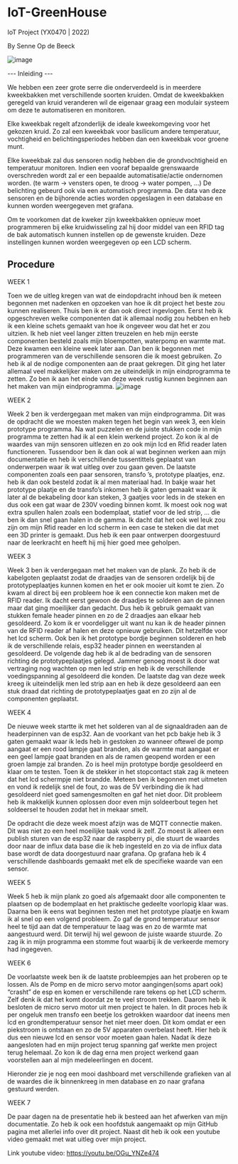 # IoT-GreenHouse

IoT Project (YX0470 | 2022)

By Senne Op de Beeck


![image](https://user-images.githubusercontent.com/100275526/171277205-1b145003-5639-4eae-8c50-a66960d09802.png)


--- Inleiding ---

We hebben een zeer grote serre die onderverdeeld is in meerdere kweekbakken met verschillende soorten kruiden. Omdat de kweekbakken geregeld van kruid veranderen wil de eigenaar graag een modulair systeem om deze te automatiseren en monitoren.

Elke kweekbak regelt afzonderlijk de ideale kweekomgeving voor het gekozen kruid. Zo zal een kweekbak voor basilicum andere temperatuur, vochtigheid en belichtingsperiodes hebben dan een kweekbak voor groene munt. 

Elke kweekbak zal dus sensoren nodig hebben die de grondvochtigheid en temperatuur monitoren. Indien een vooraf bepaalde grenswaarde overschreden wordt zal er een bepaalde automatisatie/actie ondernomen worden. (te warm -> vensters open, te droog -> water pompen, ...)  De belichting gebeurd ook via een automatisch programma. 
De data van deze sensoren en de bijhorende acties worden opgeslagen in een database en kunnen 
worden weergegeven met grafana. 

Om te voorkomen dat de kweker zijn kweekbakken opnieuw moet programmeren bij elke kruidwisseling zal hij door middel van een RFID tag de bak automatisch kunnen instellen op de gewenste kruiden. Deze instellingen kunnen worden weergegeven op een LCD scherm.


Procedure
-----------------------------------------------------------------------------------------------------------------------------------------------------------------------
WEEK 1

Toen we de uitleg kregen van wat de eindopdracht inhoud ben ik meteen begonnen met nadenken en opzoeken van hoe ik dit project het beste zou kunnen realiseren. Thuis ben ik er dan ook direct ingevlogen. Eerst heb ik opgeschreven welke componenten dat ik allemaal nodig zou hebben en heb ik een kleine schets gemaakt van hoe ik ongeveer wou dat het er zou uitzien. 
Ik heb niet veel langer zitten treuzelen en heb mijn eerste componenten besteld zoals mijn bloempotten, waterpomp en warmte mat. Deze kwamen een kleine week later aan. Dan ben ik begonnen met programmeren van de verschillende sensoren die ik moest gebruiken. Zo heb ik al de nodige componenten aan de praat gekregen. Dit ging het later allemaal veel makkelijker maken om ze uiteindelijk in mijn eindprogramma te zetten. Zo ben ik aan het einde van deze week rustig kunnen beginnen aan het maken van mijn eindprogramma. ![image](https://user-images.githubusercontent.com/100275526/170356357-856b8fe1-6f5e-4b42-b18d-e174c75eb2d0.png)


WEEK 2

Week 2 ben ik verdergegaan met maken van mijn eindprogramma. Dit was de opdracht die we moesten maken tegen het begin van week 3, een klein prototype programma. Na wat puzzelen en de juiste stukken code in mijn programma te zetten had ik al een klein werkend project. Zo kon ik al de waardes van mijn sensoren uitlezen en zo ook mijn lcd en Rfid reader laten functioneren.
Tussendoor ben ik dan ook al wat beginnen werken aan mijn documentatie en heb ik verschillende tussentittels geplaatst van onderwerpen waar ik wat uitleg over zou gaan geven. De laatste componenten zoals een paar sensoren, transfo ’s, prototype plaatjes, enz. heb ik dan ook besteld zodat ik al men materiaal had.
In bakje waar het prototype plaatje en de transfo’s inkomen heb ik gaten gemaakt waar ik later al de bekabeling door kan steken, 3 gaatjes voor leds in de steken en dus ook een gat waar de 230V voeding binnen komt. Ik moest ook nog wat extra spullen halen zoals een bodemplaat, statief voor de led strip, … die ben ik dan snel gaan halen in de gamma. 
Ik dacht dat het ook wel leuk zou zijn om mijn Rfid reader en lcd scherm in een case te steken die dat met een 3D printer is gemaakt. Dus heb ik een paar ontwerpen doorgestuurd naar de leerkracht en heeft hij mij hier goed mee geholpen.


WEEK 3

Week 3 ben ik verdergegaan met het maken van de plank. Zo heb ik de kabelgoten geplaatst zodat de draadjes van de sensoren ordelijk bij de prototypeplaatjes kunnen komen en het er ook mooier uit komt te zien. Zo kwam al direct bij een probleem hoe ik een connectie kon maken met de RFID reader. Ik dacht eerst gewoon de draadjes te solderen aan de pinnen maar dat ging moeilijker dan gedacht. Dus heb ik gebruik gemaakt van stukken female header pinnen en zo de 2 draadjes aan elkaar heb gesoldeerd. Zo kom ik er voordeligger uit want nu kan ik de header pinnen van de RFID reader af halen en deze opnieuw gebruiken. 
Dit hetzelfde voor het lcd scherm. Ook ben ik het prototype bordje beginnen solderen en heb ik de verschillende relais, esp32 header pinnen en weerstanden al gesoldeerd. 
De volgende dag heb ik al de bedrading van de sensoren richting de prototypeplaatjes gelegd. Jammer genoeg moest ik door wat vertraging nog wachten op men led strip en heb ik de verschillende voedingspanning al gesoldeerd die konden. De laatste dag van deze week kreeg ik uiteindelijk men led strip aan en heb ik deze gesoldeerd aan een stuk draad dat richting de prototypeplaatjes gaat en zo zijn al de componenten geplaatst. 


WEEK 4

De nieuwe week startte ik met het solderen van al de signaaldraden aan de headerpinnen van de esp32. Aan de voorkant van het pcb bakje heb ik 3 gaten gemaakt waar ik leds heb in gestoken zo wanneer oftewel de pomp aangaat er een rood lampje gaat branden, als de warmte mat aangaat er een geel lampje gaat branden en als de ramen geopend worden er een groen lampje zal branden. Zo is heel mijn prototype bordje gesoldeerd en klaar om te testen. Toen ik de stekker in het stopcontact stak zag ik meteen dat het lcd schermpje niet brandde. Meteen ben ik begonnen met uitmeten en vond ik redelijk snel de fout, zo was de 5V verbinding die ik had gesoldeerd niet goed samengesmolten en gaf het niet door. Dit probleem heb ik makkelijk kunnen oplossen door even mijn soldeerbout tegen het soldeersel te houden zodat het in mekaar smelt.

De opdracht die deze week moest afzijn was de MQTT connectie maken. Dit was niet zo een heel moeilijke taak vond ik zelf. Zo moest ik alleen een publish sturen van de esp32 naar de raspberry pi, die stuurt de waardes door naar de influx data base die ik heb ingesteld en zo via de influx data base wordt de data doorgestuurd naar grafana. Op grafana heb ik 4 verschillende dashboards gemaakt met elk de specifieke waarde van een sensor.


WEEK 5

Week 5 heb ik mijn plank zo goed als afgemaakt door alle componenten te plaatsen op de bodemplaat en het praktische gedeelte voorlopig klaar was. Daarna ben ik eens wat beginnen testen met het prototype plaatje en kwam ik al snel op een volgend probleem. Zo gaf de grond temperatuur sensor heel te tijd aan dat de temperatuur te laag was en zo de warmte mat aangestuurd werd. Dit terwijl hij wel gewoon de juiste waarde stuurde. Zo zag ik in mijn programma een stomme fout waarbij ik de verkeerde memory had ingegeven. 


WEEK 6

De voorlaatste week ben ik de laatste probleempjes aan het proberen op te lossen. Als de Pomp en de micro servo motor aangingen(soms apart ook) “crasht” de esp en komen er verschillende rare tekens op het LCD scherm. Zelf denk ik dat het komt doordat ze te veel stroom trekken. Daarom heb ik besloten de micro servo motor uit men project te halen. In dit proces heb ik per ongeluk men transfo een beetje los getrokken waardoor dat ineens men lcd en grondtemperatuur sensor het niet meer doen. Dit kom omdat er een piekstroom is ontstaan en zo de 5V apparaten overbelast heeft. Hier heb ik dus een nieuwe lcd en sensor voor moeten gaan halen. Nadat ik deze aangesloten had en mijn project terug spanning gaf werkte men project terug helemaal. Zo kon ik de dag erna men project werkend gaan voorstellen aan al mijn medeleerlingen en docent.

Hieronder zie je nog een mooi dashboard met verschillende grafieken van al de waardes die ik binnenkreeg in men database en zo naar grafana gestuurd werden.


WEEK 7

De paar dagen na de presentatie heb ik besteed aan het afwerken van mijn documentatie. Zo heb ik ook een hoofdstuk aangemaakt op mijn GitHub pagina met allerlei info over dit project. Naast dit heb ik ook een youtube video gemaakt met wat uitleg over mijn project.

Link youtube video: https://youtu.be/OGu_YNZe474








